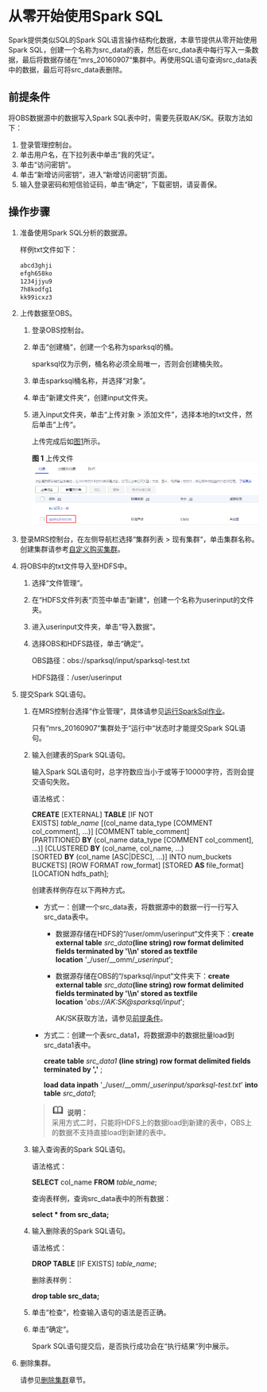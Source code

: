 # 从零开始使用Spark SQL<a name="ZH-CN_TOPIC_0173178950"></a>

Spark提供类似SQL的Spark SQL语言操作结构化数据，本章节提供从零开始使用Spark SQL，创建一个名称为src\_data的表，然后在src\_data表中每行写入一条数据，最后将数据存储在“mrs\_20160907“集群中。再使用SQL语句查询src\_data表中的数据，最后可将src\_data表删除。

## 前提条件<a name="sf409cb8b039d45e191bed0dc51e447e3"></a>

将OBS数据源中的数据写入Spark SQL表中时，需要先获取AK/SK。获取方法如下：

1.  登录管理控制台。
2.  单击用户名，在下拉列表中单击“我的凭证“。
3.  单击“访问密钥“。
4.  单击“新增访问密钥“，进入“新增访问密钥“页面。
5.  输入登录密码和短信验证码，单击“确定“，下载密钥，请妥善保。

## 操作步骤<a name="s56e8f18de4d644e58ee2280f2ea5ec88"></a>

1.  准备使用Spark SQL分析的数据源。

    样例txt文件如下：

    ```
    abcd3ghji
    efgh658ko
    1234jjyu9
    7h8kodfg1
    kk99icxz3
    ```

2.  上传数据至OBS。
    1.  登录OBS控制台。
    2.  单击“创建桶“，创建一个名称为sparksql的桶。

        sparksql仅为示例，桶名称必须全局唯一，否则会创建桶失败。

    3.  单击sparksql桶名称，并选择“对象”。
    4.  单击“新建文件夹“，创建input文件夹。
    5.  进入input文件夹，单击“上传对象 \> 添加文件”，选择本地的txt文件，然后单击“上传“。

        上传完成后如[图1](#f5f56c7f43bd1427d89bc3ce200aeb43e)所示。

        **图 1**  上传文件<a name="f5f56c7f43bd1427d89bc3ce200aeb43e"></a>  
        ![](figures/上传文件.png "上传文件")

3.  登录MRS控制台，在左侧导航栏选择“集群列表 \> 现有集群“，单击集群名称。创建集群请参考[自定义购买集群](自定义购买集群.md)。
4.  将OBS中的txt文件导入至HDFS中。
    1.  选择“文件管理“。
    2.  在“HDFS文件列表“页签中单击“新建“，创建一个名称为userinput的文件夹。
    3.  进入userinput文件夹，单击“导入数据“。
    4.  选择OBS和HDFS路径，单击“确定“。

        OBS路径：obs://sparksql/input/sparksql-test.txt

        HDFS路径：/user/userinput

5.  提交Spark SQL语句。
    1.  在MRS控制台选择“作业管理“，具体请参见[运行SparkSql作业](运行SparkSql作业.md)。

        只有“mrs\_20160907“集群处于“运行中“状态时才能提交Spark SQL语句。

    2.  输入创建表的Spark SQL语句。

        输入Spark SQL语句时，总字符数应当小于或等于10000字符，否则会提交语句失败。

        语法格式：

        **CREATE** \[EXTERNAL\] **TABLE** \[IF NOT EXISTS\] _table\_name_ \[\(col\_name data\_type \[COMMENT col\_comment\], ...\)\] \[COMMENT table\_comment\] \[PARTITIONED **BY** \(col\_name data\_type \[COMMENT col\_comment\], ...\)\] \[CLUSTERED **BY** \(col\_name, col\_name, ...\) \[SORTED **BY** \(col\_name \[ASC|DESC\], ...\)\] INTO num\_buckets BUCKETS\] \[ROW FORMAT row\_format\] \[STORED **AS**  file\_format\] \[LOCATION hdfs\_path\];

        创建表样例存在以下两种方式。

        -   方式一：创建一个src\_data表，将数据源中的数据一行一行写入src\_data表中。
            -   数据源存储在HDFS的“/user/omm/userinput“文件夹下：**create external table** _src\_data_**\(line string\) row format delimited fields terminated by '\\\\n' stored as textfile location** '_/user/__omm/__userinput_';
            -   数据源存储在OBS的“/sparksql/input“文件夹下：**create external table** _src\_data_**\(line string\) row format delimited fields terminated by '\\\\n' stored as textfile location** '_obs://AK:SK@sparksql/input_';

                AK/SK获取方法，请参见[前提条件](#sf409cb8b039d45e191bed0dc51e447e3)。

        -   方式二：创建一个表src\_data1，将数据源中的数据批量load到src\_data1表中。

            **create table** _src\_data1_ **\(line string\) row format delimited fields terminated by ','**  ;

            **load data inpath** '_/user/__omm/__userinput/sparksql-test.txt_' **into table** _src\_data1_;

        >![](public_sys-resources/icon-note.gif) **说明：**   
        >采用方式二时，只能将HDFS上的数据load到新建的表中，OBS上的数据不支持直接load到新建的表中。  

    3.  输入查询表的Spark SQL语句。

        语法格式：

        **SELECT** col\_name **FROM** _table\_name_;

        查询表样例，查询src\_data表中的所有数据：

        **select \* from src\_data;**

    4.  输入删除表的Spark SQL语句。

        语法格式：

        **DROP TABLE** \[IF EXISTS\] _table\_name_;

        删除表样例：

        **drop table src\_data;**

    5.  单击“检查“，检查输入语句的语法是否正确。
    6.  单击“确定“。

        Spark SQL语句提交后，是否执行成功会在“执行结果“列中展示。

6.  删除集群。

    请参见[删除集群](删除集群.md)章节。


